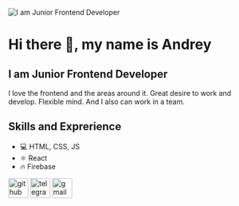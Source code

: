 ![I am Junior Frontend Developer](https://i.ibb.co/M8QKCM7/2.jpg)

# Hi there 👋, my name is Andrey
## I am Junior Frontend Developer

I love the frontend and the areas around it. Great desire to work and develop. Flexible mind. And I also can work in a team.

## Skills and Exprerience

* 💻 HTML, CSS, JS
* ⚛ React
* 🔥 Firebase

[<img src='https://cdn.jsdelivr.net/npm/simple-icons@3.0.1/icons/github.svg' alt='github' height='40'>](https://github.com/SICKBOYRARI)  [<img src='https://cdn.jsdelivr.net/npm/simple-icons@3.0.1/icons/telegram.svg' alt='telegram' height='40'>](https://t.me/sickboyrari)  [<img src='https://cdn.jsdelivr.net/npm/simple-icons@3.0.1/icons/gmail.svg' alt='gmail' height='40'>](jediz0rrr@gmail.com)  

